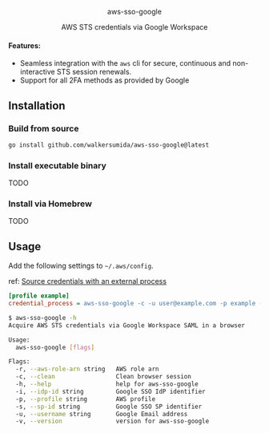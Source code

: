 <p align="center">
  <p align="center">aws-sso-google</p>
  <p align="center">AWS STS credentials via Google Workspace</p>
</p>

#### Features:

- Seamless integration with the `aws` cli for secure, continuous and non-interactive STS session renewals.
- Support for all 2FA methods as provided by Google

## Installation

### Build from source

```bash
go install github.com/walkersumida/aws-sso-google@latest
```

### Install executable binary

TODO

### Install via Homebrew

TODO

## Usage

Add the following settings to `~/.aws/config`.

ref: [Source credentials with an external process](https://docs.aws.amazon.com/cli/latest/userguide/cli-configure-sourcing-external.html)

```ini
[profile example]
credential_process = aws-sso-google -c -u user@example.com -p example -i XXXXXXXXX -s 888888888888 -r arn:aws:iam::999999999999:role/RoleName
```

```bash
$ aws-sso-google -h
Acquire AWS STS credentials via Google Workspace SAML in a browser

Usage:
  aws-sso-google [flags]

Flags:
  -r, --aws-role-arn string   AWS role arn
  -c, --clean                 Clean browser session
  -h, --help                  help for aws-sso-google
  -i, --idp-id string         Google SSO IdP identifier
  -p, --profile string        AWS profile
  -s, --sp-id string          Google SSO SP identifier
  -u, --username string       Google Email address
  -v, --version               version for aws-sso-google
```
